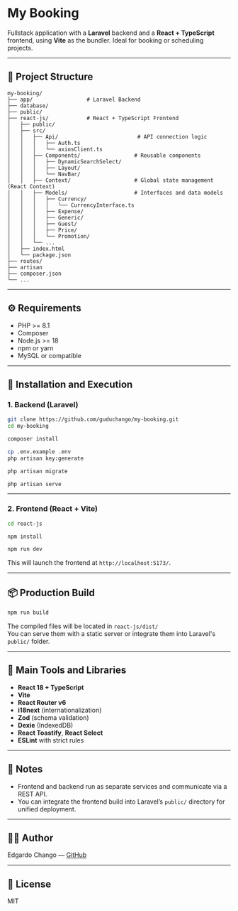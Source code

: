 # My Booking

Fullstack application with a **Laravel** backend and a **React + TypeScript** frontend, using **Vite** as the bundler. Ideal for booking or scheduling projects.

---

## 📁 Project Structure

```
my-booking/
├── app/                 # Laravel Backend
├── database/
├── public/
├── react-js/            # React + TypeScript Frontend
│   ├── public/
│   ├── src/
│   │   ├── Api/                         # API connection logic
│   │   │   ├── Auth.ts
│   │   │   └── axiosClient.ts
│   │   ├── Components/                 # Reusable components
│   │   │   ├── DynamicSearchSelect/
│   │   │   ├── Layout/
│   │   │   └── NavBar/
│   │   ├── Context/                    # Global state management (React Context)
│   │   ├── Models/                     # Interfaces and data models
│   │   │   ├── Currency/
│   │   │   │   └── CurrencyInterface.ts
│   │   │   ├── Expense/
│   │   │   ├── Generic/
│   │   │   ├── Guest/
│   │   │   ├── Price/
│   │   │   └── Promotion/
│   │   └── ...
│   ├── index.html
│   └── package.json
├── routes/
├── artisan
├── composer.json
└── ...
```

---

## ⚙️ Requirements

- PHP >= 8.1  
- Composer  
- Node.js >= 18  
- npm or yarn  
- MySQL or compatible

---

## 🚀 Installation and Execution

### 1. Backend (Laravel)

```bash
git clone https://github.com/guduchango/my-booking.git
cd my-booking

composer install

cp .env.example .env
php artisan key:generate

php artisan migrate

php artisan serve
```

---

### 2. Frontend (React + Vite)

```bash
cd react-js

npm install

npm run dev
```

This will launch the frontend at `http://localhost:5173/`.

---

## 📦 Production Build

```bash
npm run build
```

The compiled files will be located in `react-js/dist/`  
You can serve them with a static server or integrate them into Laravel's `public/` folder.

---

## 🧪 Main Tools and Libraries

- **React 18 + TypeScript**
- **Vite**
- **React Router v6**
- **i18next** (internationalization)
- **Zod** (schema validation)
- **Dexie** (IndexedDB)
- **React Toastify**, **React Select**
- **ESLint** with strict rules

---

## 📌 Notes

- Frontend and backend run as separate services and communicate via a REST API.
- You can integrate the frontend build into Laravel’s `public/` directory for unified deployment.

---

## 👨‍💻 Author

Edgardo Chango — [GitHub](https://github.com/guduchango)

---

## 📜 License

MIT
